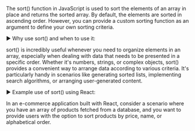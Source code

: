 The sort() function in JavaScript is used to sort the elements of an array in place and returns the sorted array. By default, the elements are sorted in ascending order. However, you can provide a custom sorting function as an argument to define your own sorting criteria.

▶ Why use sort() and when to use it:

sort() is incredibly useful whenever you need to organize elements in an array, especially when dealing with data that needs to be presented in a specific order. Whether it's numbers, strings, or complex objects, sort() provides a convenient way to arrange data according to various criteria. It's particularly handy in scenarios like generating sorted lists, implementing search algorithms, or arranging user-generated content.

▶ Example use of sort() using React:

In an e-commerce application built with React, consider a scenario where you have an array of products fetched from a database, and you want to provide users with the option to sort products by price, name, or alphabetical order.